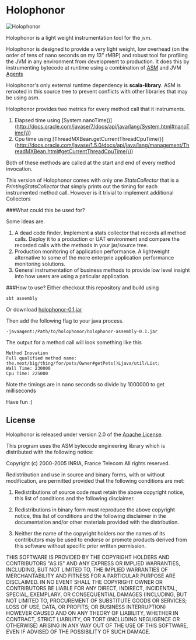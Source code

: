 Holophonor
==========

![Holophonor](https://raw.github.com/rikf/Holophonor/master/Holophonor.jpg)

Holophonor is a light weight instrumentation tool for the jvm.


Holophonor is designed to provide a very light weight, low overhead (on the order of tens of nano seconds on my 13" rMBP) and robust tool for profiling the JVM in any environment from development to production. It does this by instrumenting bytecode at runtime using a combination of [ASM](http://asm.ow2.org/) and JVM [Agents](http://docs.oracle.com/javase/6/docs/api/java/lang/instrument/package-summary.html)

Holophonor's only external runtime dependency is **scala-library**. ASM is rerooted in this source tree to prevent conflicts with other libraries that may be using asm.

Holophonor provides two metrics for every method call that it instruments.

1. Elapsed time using [System.nanoTime()](http://docs.oracle.com/javase/7/docs/api/java/lang/System.html#nanoTime(\)) 
2. Cpu time using [ThreadMXBean.getCurrentThreadCpuTime()](http://docs.oracle.com/javase/1.5.0/docs/api/java/lang/management/ThreadMXBean.html#getCurrentThreadCpuTime(\))

Both of these methods are called at the start and end of every method invocation.

This version of Holophonor comes with only one *StatsCollector* that is a *PrintingStatsCollector* that simply prints out the timing for each instrumented method call. However is it trivial to implement additional Collectors

###What could this be used for?

Some ideas are.

1. A dead code finder. Implement a stats collector that records all method calls. Deploy it to a production or UAT environment and compare the recorded calls with the methods in your jar/source tree.
2. Production monitoring of application performance. A lightweight alternative to some of the more enterprie application performance monitoring solutions.
3. General instrumentation of business methods to provide low level insight into how users are using a paticular application.


###How to use?
Either checkout this repository and build using 
```bash
sbt assembly
```
Or download [holophonor-0.1.jar](https://github.com/rikf/Holophonor/raw/master/holophonor-assembly-0.1.jar)

Then add the following flag to your java process.

``` -javaagent:/Path/to/holophonor/holophonor-assembly-0.1.jar ```

The output for a method call will look something like this

```
Method Inovation
Full qualified method name: the.next/big/thing/for/pets/Owner#getPets()Ljava/util/List;
Wall Time: 230000
Cpu Time: 225000
```

Note the timings are in nano seconds so divide by 1000000 to get milliseconds

Have fun :)

## License
Holophonor is released under version 2.0 of the [Apache License](http://www.apache.org/licenses/LICENSE-2.0).

This program uses the ASM bytecode engineering library which is distributed
with the following notice:

Copyright (c) 2000-2005 INRIA, France Telecom
All rights reserved.

Redistribution and use in source and binary forms, with or without
modification, are permitted provided that the following conditions
are met:

1. Redistributions of source code must retain the above copyright
   notice, this list of conditions and the following disclaimer.

2. Redistributions in binary form must reproduce the above copyright
   notice, this list of conditions and the following disclaimer in the
   documentation and/or other materials provided with the distribution.

3. Neither the name of the copyright holders nor the names of its
   contributors may be used to endorse or promote products derived from
   this software without specific prior written permission.

THIS SOFTWARE IS PROVIDED BY THE COPYRIGHT HOLDERS AND CONTRIBUTORS "AS IS"
AND ANY EXPRESS OR IMPLIED WARRANTIES, INCLUDING, BUT NOT LIMITED TO, THE
IMPLIED WARRANTIES OF MERCHANTABILITY AND FITNESS FOR A PARTICULAR PURPOSE
ARE DISCLAIMED. IN NO EVENT SHALL THE COPYRIGHT OWNER OR CONTRIBUTORS BE
LIABLE FOR ANY DIRECT, INDIRECT, INCIDENTAL, SPECIAL, EXEMPLARY, OR
CONSEQUENTIAL DAMAGES (INCLUDING, BUT NOT LIMITED TO, PROCUREMENT OF
SUBSTITUTE GOODS OR SERVICES; LOSS OF USE, DATA, OR PROFITS; OR BUSINESS
INTERRUPTION) HOWEVER CAUSED AND ON ANY THEORY OF LIABILITY, WHETHER IN
CONTRACT, STRICT LIABILITY, OR TORT (INCLUDING NEGLIGENCE OR OTHERWISE)
ARISING IN ANY WAY OUT OF THE USE OF THIS SOFTWARE, EVEN IF ADVISED OF
THE POSSIBILITY OF SUCH DAMAGE.

